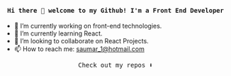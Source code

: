 <h4 align="center"><samp> Hi there 👋  welcome to my Github! I'm a Front End Developer  </samp></h4>

- 🔭 I’m currently working on front-end technologies.
- 🌱 I’m currently learning React.
- 👯 I’m looking to collaborate on React Projects.
- 📫 How to reach me: saumar_1@hotmail.com


<p align="center"><samp>
Check out my repos ⬇️  
  </samp>
</p>

<!--
**SaumarDev/SaumarDev** is a ✨ _special_ ✨ repository because its `README.md` (this file) appears on your GitHub profile.

Here are some ideas to get you started:

- 🔭 I’m currently working on ...
- 🌱 I’m currently learning ...
- 👯 I’m looking to collaborate on ...
- 🤔 I’m looking for help with ...
- 💬 Ask me about ...
- 📫 How to reach me: ...
- 😄 Pronouns: ...
- ⚡ Fun fact: ...
-->

